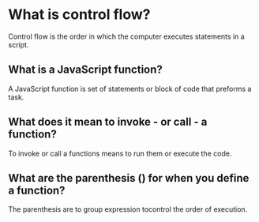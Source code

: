 # What is control flow?

Control flow is the order in which the computer executes statements in a script.

## What is a JavaScript function?

A JavaScript function is set of statements or block of code that preforms a task. 

## What does it mean to invoke - or call - a function?

To invoke or call a functions means to run them or execute the code.

## What are the parenthesis () for when you define a function?

The parenthesis are to group expression tocontrol the order of execution.
